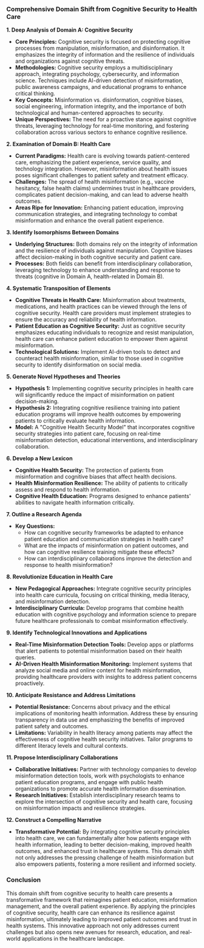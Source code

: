 ### Comprehensive Domain Shift from Cognitive Security to Health Care

**1. Deep Analysis of Domain A: Cognitive Security**
- **Core Principles:** Cognitive security is focused on protecting cognitive processes from manipulation, misinformation, and disinformation. It emphasizes the integrity of information and the resilience of individuals and organizations against cognitive threats.
- **Methodologies:** Cognitive security employs a multidisciplinary approach, integrating psychology, cybersecurity, and information science. Techniques include AI-driven detection of misinformation, public awareness campaigns, and educational programs to enhance critical thinking.
- **Key Concepts:** Misinformation vs. disinformation, cognitive biases, social engineering, information integrity, and the importance of both technological and human-centered approaches to security.
- **Unique Perspectives:** The need for a proactive stance against cognitive threats, leveraging technology for real-time monitoring, and fostering collaboration across various sectors to enhance cognitive resilience.

**2. Examination of Domain B: Health Care**
- **Current Paradigms:** Health care is evolving towards patient-centered care, emphasizing the patient experience, service quality, and technology integration. However, misinformation about health issues poses significant challenges to patient safety and treatment efficacy.
- **Challenges:** The spread of health misinformation (e.g., vaccine hesitancy, false health claims) undermines trust in healthcare providers, complicates patient decision-making, and can lead to adverse health outcomes.
- **Areas Ripe for Innovation:** Enhancing patient education, improving communication strategies, and integrating technology to combat misinformation and enhance the overall patient experience.

**3. Identify Isomorphisms Between Domains**
- **Underlying Structures:** Both domains rely on the integrity of information and the resilience of individuals against manipulation. Cognitive biases affect decision-making in both cognitive security and patient care.
- **Processes:** Both fields can benefit from interdisciplinary collaboration, leveraging technology to enhance understanding and response to threats (cognitive in Domain A, health-related in Domain B).

**4. Systematic Transposition of Elements**
- **Cognitive Threats in Health Care:** Misinformation about treatments, medications, and health practices can be viewed through the lens of cognitive security. Health care providers must implement strategies to ensure the accuracy and reliability of health information.
- **Patient Education as Cognitive Security:** Just as cognitive security emphasizes educating individuals to recognize and resist manipulation, health care can enhance patient education to empower them against misinformation.
- **Technological Solutions:** Implement AI-driven tools to detect and counteract health misinformation, similar to those used in cognitive security to identify disinformation on social media.

**5. Generate Novel Hypotheses and Theories**
- **Hypothesis 1:** Implementing cognitive security principles in health care will significantly reduce the impact of misinformation on patient decision-making.
- **Hypothesis 2:** Integrating cognitive resilience training into patient education programs will improve health outcomes by empowering patients to critically evaluate health information.
- **Model:** A "Cognitive Health Security Model" that incorporates cognitive security strategies into patient care, focusing on real-time misinformation detection, educational interventions, and interdisciplinary collaboration.

**6. Develop a New Lexicon**
- **Cognitive Health Security:** The protection of patients from misinformation and cognitive biases that affect health decisions.
- **Health Misinformation Resilience:** The ability of patients to critically assess and respond to health information.
- **Cognitive Health Education:** Programs designed to enhance patients' abilities to navigate health information critically.

**7. Outline a Research Agenda**
- **Key Questions:**
  - How can cognitive security frameworks be adapted to enhance patient education and communication strategies in health care?
  - What are the impacts of misinformation on patient outcomes, and how can cognitive resilience training mitigate these effects?
  - How can interdisciplinary collaborations improve the detection and response to health misinformation?

**8. Revolutionize Education in Health Care**
- **New Pedagogical Approaches:** Integrate cognitive security principles into health care curricula, focusing on critical thinking, media literacy, and misinformation detection.
- **Interdisciplinary Curricula:** Develop programs that combine health education with cognitive psychology and information science to prepare future healthcare professionals to combat misinformation effectively.

**9. Identify Technological Innovations and Applications**
- **Real-Time Misinformation Detection Tools:** Develop apps or platforms that alert patients to potential misinformation based on their health queries.
- **AI-Driven Health Misinformation Monitoring:** Implement systems that analyze social media and online content for health misinformation, providing healthcare providers with insights to address patient concerns proactively.

**10. Anticipate Resistance and Address Limitations**
- **Potential Resistance:** Concerns about privacy and the ethical implications of monitoring health information. Address these by ensuring transparency in data use and emphasizing the benefits of improved patient safety and outcomes.
- **Limitations:** Variability in health literacy among patients may affect the effectiveness of cognitive health security initiatives. Tailor programs to different literacy levels and cultural contexts.

**11. Propose Interdisciplinary Collaborations**
- **Collaborative Initiatives:** Partner with technology companies to develop misinformation detection tools, work with psychologists to enhance patient education programs, and engage with public health organizations to promote accurate health information dissemination.
- **Research Initiatives:** Establish interdisciplinary research teams to explore the intersection of cognitive security and health care, focusing on misinformation impacts and resilience strategies.

**12. Construct a Compelling Narrative**
- **Transformative Potential:** By integrating cognitive security principles into health care, we can fundamentally alter how patients engage with health information, leading to better decision-making, improved health outcomes, and enhanced trust in healthcare systems. This domain shift not only addresses the pressing challenge of health misinformation but also empowers patients, fostering a more resilient and informed society.

### Conclusion
This domain shift from cognitive security to health care presents a transformative framework that reimagines patient education, misinformation management, and the overall patient experience. By applying the principles of cognitive security, health care can enhance its resilience against misinformation, ultimately leading to improved patient outcomes and trust in health systems. This innovative approach not only addresses current challenges but also opens new avenues for research, education, and real-world applications in the healthcare landscape.
